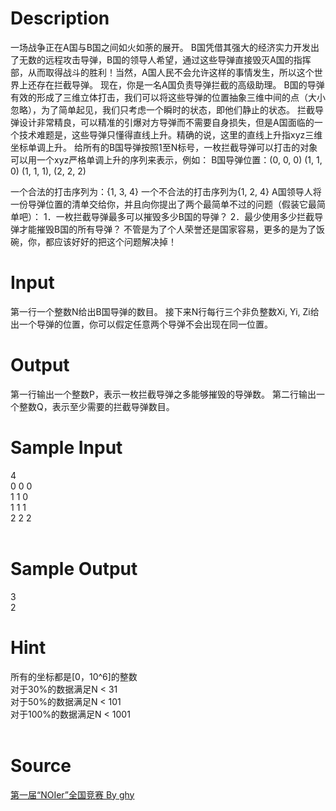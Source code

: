 
# Description

<div class="content">一场战争正在A国与B国之间如火如荼的展开。 
B国凭借其强大的经济实力开发出了无数的远程攻击导弹，B国的领导人希望，通过这些导弹直接毁灭A国的指挥部，从而取得战斗的胜利！当然，A国人民不会允许这样的事情发生，所以这个世界上还存在拦截导弹。 
现在，你是一名A国负责导弹拦截的高级助理。 
B国的导弹有效的形成了三维立体打击，我们可以将这些导弹的位置抽象三维中间的点（大小忽略），为了简单起见，我们只考虑一个瞬时的状态，即他们静止的状态。 
拦截导弹设计非常精良，可以精准的引爆对方导弹而不需要自身损失，但是A国面临的一个技术难题是，这些导弹只懂得直线上升。精确的说，这里的直线上升指xyz三维坐标单调上升。 
给所有的B国导弹按照1至N标号，一枚拦截导弹可以打击的对象可以用一个xyz严格单调上升的序列来表示，例如： 
B国导弹位置：(0, 0, 0) (1, 1, 0) (1, 1, 1), (2, 2, 2) 

一个合法的打击序列为：{1, 3, 4} 
一个不合法的打击序列为{1, 2, 4} 
A国领导人将一份导弹位置的清单交给你，并且向你提出了两个最简单不过的问题（假装它最简单吧）： 
1．一枚拦截导弹最多可以摧毁多少B国的导弹？ 
2．最少使用多少拦截导弹才能摧毁B国的所有导弹？ 
不管是为了个人荣誉还是国家容易，更多的是为了饭碗，你，都应该好好的把这个问题解决掉！
</div>

# Input

<div class="content">第一行一个整数N给出B国导弹的数目。 
接下来N行每行三个非负整数Xi, Yi, Zi给出一个导弹的位置，你可以假定任意两个导弹不会出现在同一位置。

</div>

# Output

<div class="content">第一行输出一个整数P，表示一枚拦截导弹之多能够摧毁的导弹数。 
第二行输出一个整数Q，表示至少需要的拦截导弹数目。
</div>

# Sample Input

<div class="content"><span class="sampledata">4		<br/>
0 0 0	<br/>
1 1 0<br/>
1 1 1<br/>
2 2 2<br/>
<br/>
</span></div>

# Sample Output

<div class="content"><span class="sampledata">3<br/>
2<br/>
</span></div>

# Hint

<div class="content"><p>所有的坐标都是[0，10^6]的整数 <br/>
对于30%的数据满足N &lt; 31 <br/>
对于50%的数据满足N &lt; 101 <br/>
对于100%的数据满足N &lt; 1001<br/>
<br/>
</p></div>

# Source

<div class="content"><p><a href="problemset.php?search=第一届“NOIer”全国竞赛 By ghy
">第一届“NOIer”全国竞赛 By ghy<br/>
</a></p></div>

